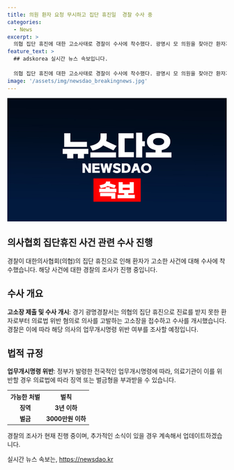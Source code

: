```yaml
---
title: 의원 환자 요청 무시하고 집단 휴진일  경찰 수사 중
categories:
  - News
excerpt: >
  의협 집단 휴진에 대한 고소사태로 경찰이 수사에 착수했다. 광명시 모 의원을 찾아간 환자가 휴진으로 진료를 받지 못해 고소했다. 고소장에는 의료법 위반 및 정부 업무개시명령 어기고 불법 파업에 참여했다는 주장이 담겨 있다. 경찰은 원장이 업무개시명령을 어겼는지 조사할 예정이며, 의료법에 따라 징역이나 벌금형 처벌 가능성이 있다. 이에 대한 경찰의 조사가 관심을 끌 것으로 보인다.
feature_text: >
  ## adskorea 실시간 뉴스 속보입니다.

  의협 집단 휴진에 대한 고소사태로 경찰이 수사에 착수했다. 광명시 모 의원을 찾아간 환자가 휴진으로 진료를 받지 못해 고소했다. 고소장에는 의료법 위반 및 정부 업무개시명령 어기고 불법 파업에 참여했다는 주장이 담겨 있다. 경찰은 원장이 업무개시명령을 어겼는지 조사할 예정이며, 의료법에 따라 징역이나 벌금형 처벌 가능성이 있다. 이에 대한 경찰의 조사가 관심을 끌 것으로 보인다.
image: '/assets/img/newsdao_breakingnews.jpg'
---
```


<p><img src="/assets/img/newsdao_breakingnews.jpg" alt="adskorea 속보" /></p>

<h2 data-ke-size="size26">의사협회 집단휴진 사건 관련 수사 진행</h2>

<p data-ke-size="size16">경찰이 대한의사협회(의협)의 집단 휴진으로 인해 환자가 고소한 사건에 대해 수사에 착수했습니다. 해당 사건에 대한 경찰의 조사가 진행 중입니다.</p>

<h2>수사 개요</h2>

<p data-ke-size="size16"><b>고소장 제출 및 수사 개시</b>: 경기 광명경찰서는 의협의 집단 휴진으로 진료를 받지 못한 환자로부터 의료법 위반 혐의로 의사를 고발하는 고소장을 접수하고 수사를 개시했습니다. 경찰은 이에 따라 해당 의사의 업무개시명령 위반 여부를 조사할 예정입니다.</p>

<h2>법적 규정</h2>

<p data-ke-size="size16"><b>업무개시명령 위반</b>: 정부가 발령한 전국적인 업무개시명령에 따라, 의료기관이 이를 위반할 경우 의료법에 따라 징역 또는 벌금형을 부과받을 수 있습니다.</p>

<table>
  <tr>
    <th>가능한 처벌</th>
    <th>벌칙</th>
  </tr>
  <tr>
    <td style="text-align: center; height: 17px;"><b>징역</b></td>
    <td style="text-align: center; height: 17px;"><b>3년 이하</b></td>
  </tr>
  <tr>
    <td style="text-align: center; height: 17px;"><b>벌금</b></td>
    <td style="text-align: center; height: 17px;"><b>3000만원 이하</b></td>
  </tr>
</table>

<p data-ke-size="size16">경찰의 조사가 현재 진행 중이며, 추가적인 소식이 있을 경우 계속해서 업데이트하겠습니다.</p>
실시간 뉴스 속보는, <a href="https://newsdao.kr" rel="dofollow">https://newsdao.kr</a>


